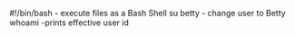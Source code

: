#!/bin/bash - execute files as a Bash Shell
su betty - change user to Betty
whoami -prints effective user id
